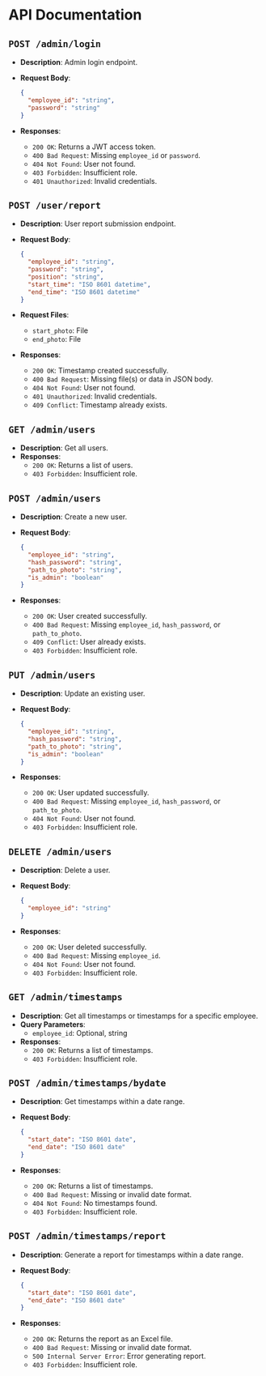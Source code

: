 # API Documentation

## `POST /admin/login`

- **Description**: Admin login endpoint.
- **Request Body**:
  
  ```json
  {
    "employee_id": "string",
    "password": "string"
  }
  ```

- **Responses**:
  - `200 OK`: Returns a JWT access token.
  - `400 Bad Request`: Missing `employee_id` or `password`.
  - `404 Not Found`: User not found.
  - `403 Forbidden`: Insufficient role.
  - `401 Unauthorized`: Invalid credentials.

## `POST /user/report`

- **Description**: User report submission endpoint.
- **Request Body**:
  
  ```json
  {
    "employee_id": "string",
    "password": "string",
    "position": "string",
    "start_time": "ISO 8601 datetime",
    "end_time": "ISO 8601 datetime"
  }
  ```

- **Request Files**:
  - `start_photo`: File
  - `end_photo`: File
- **Responses**:
  - `200 OK`: Timestamp created successfully.
  - `400 Bad Request`: Missing file(s) or data in JSON body.
  - `404 Not Found`: User not found.
  - `401 Unauthorized`: Invalid credentials.
  - `409 Conflict`: Timestamp already exists.

## `GET /admin/users`

- **Description**: Get all users.
- **Responses**:
  - `200 OK`: Returns a list of users.
  - `403 Forbidden`: Insufficient role.

## `POST /admin/users`

- **Description**: Create a new user.
- **Request Body**:

  ```json
  {
    "employee_id": "string",
    "hash_password": "string",
    "path_to_photo": "string",
    "is_admin": "boolean"
  }
  ```

- **Responses**:
  - `200 OK`: User created successfully.
  - `400 Bad Request`: Missing `employee_id`, `hash_password`, or `path_to_photo`.
  - `409 Conflict`: User already exists.
  - `403 Forbidden`: Insufficient role.

## `PUT /admin/users`

- **Description**: Update an existing user.
- **Request Body**:
  
  ```json
  {
    "employee_id": "string",
    "hash_password": "string",
    "path_to_photo": "string",
    "is_admin": "boolean"
  }
  ```

- **Responses**:
  - `200 OK`: User updated successfully.
  - `400 Bad Request`: Missing `employee_id`, `hash_password`, or `path_to_photo`.
  - `404 Not Found`: User not found.
  - `403 Forbidden`: Insufficient role.

## `DELETE /admin/users`

- **Description**: Delete a user.
- **Request Body**:
  
  ```json
  {
    "employee_id": "string"
  }
  ```

- **Responses**:
  - `200 OK`: User deleted successfully.
  - `400 Bad Request`: Missing `employee_id`.
  - `404 Not Found`: User not found.
  - `403 Forbidden`: Insufficient role.

## `GET /admin/timestamps`

- **Description**: Get all timestamps or timestamps for a specific employee.
- **Query Parameters**:
  - `employee_id`: Optional, string
- **Responses**:
  - `200 OK`: Returns a list of timestamps.
  - `403 Forbidden`: Insufficient role.

## `POST /admin/timestamps/bydate`

- **Description**: Get timestamps within a date range.
- **Request Body**:
  
  ```json
  {
    "start_date": "ISO 8601 date",
    "end_date": "ISO 8601 date"
  }
  ```

- **Responses**:
  - `200 OK`: Returns a list of timestamps.
  - `400 Bad Request`: Missing or invalid date format.
  - `404 Not Found`: No timestamps found.
  - `403 Forbidden`: Insufficient role.

## `POST /admin/timestamps/report`

- **Description**: Generate a report for timestamps within a date range.
- **Request Body**:
  
  ```json
  {
    "start_date": "ISO 8601 date",
    "end_date": "ISO 8601 date"
  }
  ```

- **Responses**:
  - `200 OK`: Returns the report as an Excel file.
  - `400 Bad Request`: Missing or invalid date format.
  - `500 Internal Server Error`: Error generating report.
  - `403 Forbidden`: Insufficient role.
  